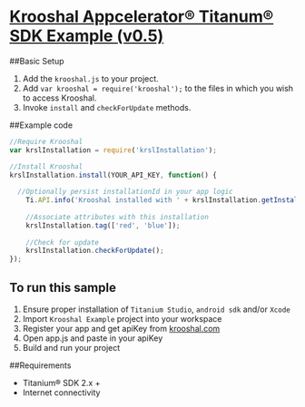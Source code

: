 # [Krooshal Appcelerator&reg; Titanum&reg; SDK Example (v0.5)](https://www.krooshal.com/get_started)

##Basic Setup

1. Add the `krooshal.js` to your project.
1. Add `var krooshal = require('krooshal');` to the files in which you wish to access Krooshal.
1. Invoke `install` and `checkForUpdate` methods.

##Example code

```js
//Require Krooshal
var krslInstallation = require('krslInstallation');

//Install Krooshal
krslInstallation.install(YOUR_API_KEY, function() {
  
  //Optionally persist installationId in your app logic
    Ti.API.info('Krooshal installed with ' + krslInstallation.getInstallationId());
    
    //Associate attributes with this installation
    krslInstallation.tag(['red', 'blue']);
    
    //Check for update
    krslInstallation.checkForUpdate();
});
```

## To run this sample

1. Ensure proper installation of `Titanium Studio`, `android sdk` and/or `Xcode`
1. Import `Krooshal Example` project into your workspace
1. Register your app and get apiKey from [krooshal.com](https://www.krooshal.com/app)
1. Open app.js and paste in your apiKey
1. Build and run your project

##Requirements

- Titanium&reg; SDK 2.x +
- Internet connectivity